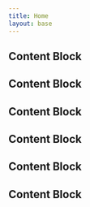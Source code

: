 ```yaml
---
title: Home
layout: base
---
```


<article class="content-block background-blue">
  <h1>Content Block</h1>
</article>
<article class="content-block background-copper">
  <h1>Content Block</h1>
</article>
<article class="content-block background-green">
  <h1>Content Block</h1>
</article>
<article class="content-block background-blue">
  <h1>Content Block</h1>
</article>
<article class="content-block background-copper">
  <h1>Content Block</h1>
</article>
<article class="content-block background-green">
  <h1>Content Block</h1>
</article>